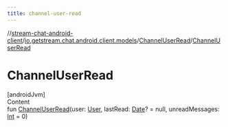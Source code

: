 ```yaml
---
title: channel-user-read
---
```

//[stream-chat-android-client](../../../index.md)/[io.getstream.chat.android.client.models](../index.md)/[ChannelUserRead](index.md)/[ChannelUserRead](ChannelUserRead.md)



# ChannelUserRead  
[androidJvm]  
Content  
fun [ChannelUserRead](ChannelUserRead.md)(user: [User](../User/index.md), lastRead: [Date](https://developer.android.com/reference/kotlin/java/util/Date.html)? = null, unreadMessages: [Int](https://kotlinlang.org/api/latest/jvm/stdlib/kotlin/-int/index.html) = 0)  



